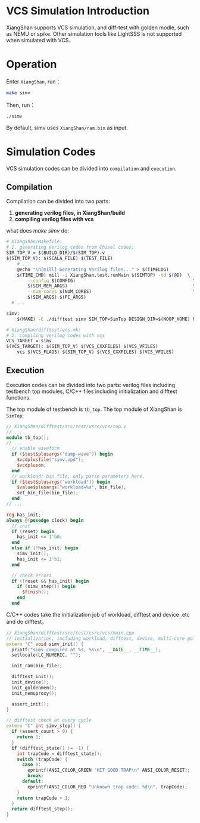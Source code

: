 
VCS Simulation Introduction
===========================================

XiangShan supports VCS simulation, and diff-test with golden modle, such as NEMU or spike. Other simulation tools like LightSSS is not supported when simulated with VCS.


# Operation

Enter `XiangShan`, run：
```sh
make simv
```
Then, run：
```sh
./simv
```
By default, simv uses `XiangShan/ram.bin` as input.

# Simulation Codes

VCS simulation codes can be divided into `compilation` and `execution`.

## Compilation

Compilation can be divided into two parts:

1. **generating verilog files, in XiangShan/build**
2. **compiling verilog files with vcs**

what does *make simv* do:
``` sh
# XiangShan/Makefile:
# 1. generating verilog codes from Chisel codes:
SIM_TOP_V = $(BUILD_DIR)/$(SIM_TOP).v
$(SIM_TOP_V): $(SCALA_FILE) $(TEST_FILE)
	# ...
	@echo "\n[mill] Generating Verilog files..." > $(TIMELOG)
	$(TIME_CMD) mill -i XiangShan.test.runMain $(SIMTOP) -td $(@D)  \
		--config $(CONFIG)                                            \
		$(SIM_MEM_ARGS)                                               \
		--num-cores $(NUM_CORES)                                      \
		$(SIM_ARGS) $(FC_ARGS)
  # ...

simv:
	$(MAKE) -C ./difftest simv SIM_TOP=SimTop DESIGN_DIR=$(NOOP_HOME) NUM_CORES=$(NUM_CORES)

# XiangShan/difftest/vcs.mk:
# 2. compiling verilog codes with vcs
VCS_TARGET = simv
$(VCS_TARGET): $(SIM_TOP_V) $(VCS_CXXFILES) $(VCS_VFILES)
	vcs $(VCS_FLAGS) $(SIM_TOP_V) $(VCS_CXXFILES) $(VCS_VFILES)

```

## Execution

Execution codes can be divided into two parts: verilog files including testbench top modules, C/C++ files including initialization and difftest functions.

The top module of testbench is `tb_top`. The top module of XiangShan is `SimTop`:
```verilog
// XiangShan/difftest/src/test/vsrc/vcs/top.v
// ...
module tb_top();
// ...
  // enable waveform
  if ($test$plusargs("dump-wave")) begin
    $vcdplusfile("simv.vpd");
    $vcdpluson;
  end
  // workload: bin file, only parse parameters here.
  if ($test$plusargs("workload")) begin
    $value$plusargs("workload=%s", bin_file);
    set_bin_file(bin_file);
  end
// ...

reg has_init;
always @(posedge clock) begin
  // init
  if (reset) begin
    has_init <= 1'b0;
  end
  else if (!has_init) begin
    simv_init();
    has_init <= 1'b1;
  end

  // check errors
  if (!reset && has_init) begin
    if (simv_step()) begin
      $finish();
    end
  end
```

C/C++ codes take the initialization job of workload, difftest and device .etc and do difftest。
```C++
// XiangShan/difftest/src/test/csrc/vcs/main.cpp
// initialization, including workload, difftest, device, multi-core golden memory, golden model(nemu or spike).
extern "C" void simv_init() {
  printf("simv compiled at %s, %s\n", __DATE__, __TIME__);
  setlocale(LC_NUMERIC, "");

  init_ram(bin_file);

  difftest_init();
  init_device();
  init_goldenmem();
  init_nemuproxy();

  assert_init();
}

// difftest check at every cycle
extern "C" int simv_step() {
  if (assert_count > 0) {
    return 1;
  }
  if (difftest_state() != -1) {
    int trapCode = difftest_state();
    switch (trapCode) {
      case 0:
        eprintf(ANSI_COLOR_GREEN "HIT GOOD TRAP\n" ANSI_COLOR_RESET);
        break;
      default:
        eprintf(ANSI_COLOR_RED "Unknown trap code: %d\n", trapCode);
    }
    return trapCode + 1;
  }
  return difftest_step();
}
```